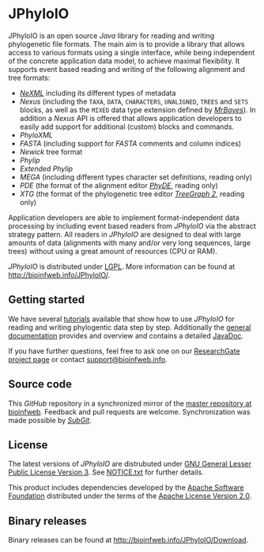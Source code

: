 # JPhyloIO

JPhyloIO is an open source *Java* library for reading and writing phylogenetic file formats. The main aim is to provide a library that allows access to various formats using a single interface, while being independent of the concrete application data model, to achieve maximal flexibility. It supports event based reading and writing of the following alignment and tree formats:

* [*NeXML*](https://github.com/NeXML) including its different types of metadata
* *Nexus* (including the `TAXA`, `DATA`, `CHARACTERS`, `UNALIGNED`, `TREES` and `SETS` blocks, as well as the `MIXED` data type extension defined by [*MrBayes*](https://github.com/NBISweden/MrBayes)). In addition a *Nexus* API is offered that allows application developers to easily add support for additional (custom) blocks and commands.
* *PhyloXML*
* *FASTA* (including support for *FASTA* comments and column indices)
* *Newick* tree format
* *Phylip*
* *Extended Phylip*
* *MEGA* (including different types character set definitions, reading only)
* *PDE* (the format of the alignment editor [*PhyDE*](http://phyde.de/), reading only)
* *XTG* (the format of the phylogenetic tree editor [*TreeGraph 2*](http://treegraph.bioinfweb.info/), reading only)

Application developers are able to implement format-independent data processing by including event based readers from *JPhyloIO* via the abstract strategy pattern. All readers in *JPhyloIO* are designed to deal with large amounts of data (alignments with many and/or very long sequences, large trees) without using a great amount of resources (CPU or RAM).

*JPhyloIO* is distributed under [LGPL](http://bioinfweb.info/JPhyloIO/License/LGPL). More information can be found at http://bioinfweb.info/JPhyloIO/.

## Getting started

We have several [tutorials](http://r.bioinfweb.info/JPIODemo) available that show how to use *JPhyloIO* for reading and writing phylogentic data step by step. Additionally the [general documentation](http://bioinfweb.info/JPhyloIO/Documentation) provides and overview and contains a detailed [JavaDoc](http://bioinfweb.info/JPhyloIO/Documentation/API/Latest/).

If you have further questions, feel free to ask one on our [ResearchGate project page](http://r.bioinfweb.info/RGJPhyloIO) or contact support@bioinfweb.info.

## Source code

This *GitHub* repository in a synchronized mirror of the [master repository at bioinfweb](http://bioinfweb.info/Code/sventon/repos/JPhyloIO/list/). Feedback and pull requests are welcome. Synchronization was made possible by [*SubGit*](https://subgit.com/).

## License

The latest versions of *JPhyloIO* are distrubuted under [GNU General Lesser Public License Version 3](http://bioinfweb.info/JPhyloIO/License/LGPL). See [NOTICE.txt](https://github.com/bioinfweb/JPhyloIO/blob/master/main/info.bioinfweb.jphyloio.core/src/NOTICE.txt) for further details.

This product includes dependencies developed by the [Apache Software Foundation](http://www.apache.org/) distributed under the terms of the [Apache License Version 2.0](https://github.com/bioinfweb/JPhyloIO/blob/master/main/info.bioinfweb.jphyloio.core/src/APACHE-LICENSE.txt).

## Binary releases

Binary releases can be found at http://bioinfweb.info/JPhyloIO/Download.
